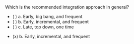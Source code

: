 <panel header=":lock::key: Which is the recommended integration approach in general?">

<panel header="%%Prerequisites%%" expandable expanded>
  <dynamic-panel src="../../approaches/bigBangVsIncremental/unit-inElsewhere-asFlat.md" boilerplate header="Integration: Approaches: Big-bang vs Incremental Approach" />
  <dynamic-panel src="../../approaches/lateVsEarly/unit-inElsewhere-asFlat.md" boilerplate header="Integration: Approaches: Late vs Early Approach" />
  <dynamic-panel src="../../approaches/topDownVsBottomUp/unit-inElsewhere-asFlat.md" boilerplate header="Integration: Approaches: Top-down vs Bottom-up Approach" />
</panel>

<p/>

<question>
Which is the recommended integration approach in general?

- ( ) a. Early, big bang, and frequent
- ( ) b. Early, incremental, and frequent
- ( ) c. Late, top down, one time


<div slot="answer">

- (x) b. Early, incremental, and frequent

</div>
</question>
</panel>
